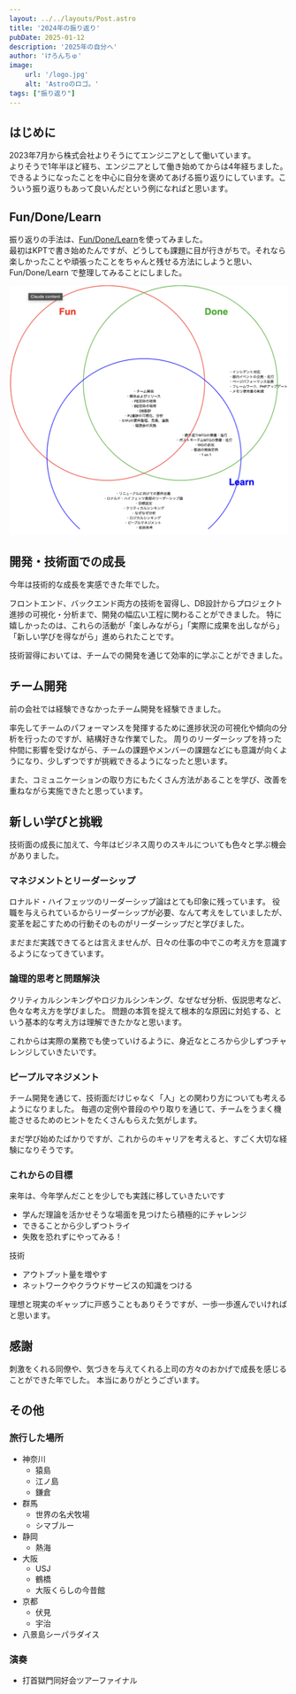 ```yaml
---
layout: ../../layouts/Post.astro
title: '2024年の振り返り'
pubDate: 2025-01-12
description: '2025年の自分へ'
author: 'けろんちゅ'
image:
    url: '/logo.jpg'
    alt: 'Astroのロゴ。'
tags: ["振り返り"]
---
```


## はじめに
2023年7月から株式会社よりそうにてエンジニアとして働いています。
<br>よりそうで1年半ほど経ち、エンジニアとして働き始めてからは4年経ちました。
<br>できるようになったことを中心に自分を褒めてあげる振り返りにしています。こういう振り返りもあって良いんだという例になればと思います。

## Fun/Done/Learn
振り返りの手法は、<a class="link link-info" href="https://qiita.com/viva_tweet_x/items/7e279f41f4388d9162ef">Fun/Done/Learn</a>を使ってみました。
<br>最初はKPTで書き始めたんですが、どうしても課題に目が行きがちで。それなら楽しかったことや頑張ったことをちゃんと残せる方法にしようと思い、Fun/Done/Learn で整理してみることにしました。

<img src="../../../public/post/post-1.png">

## 開発・技術面での成長
今年は技術的な成長を実感できた年でした。

フロントエンド、バックエンド両方の技術を習得し、DB設計からプロジェクト進捗の可視化・分析まで、開発の幅広い工程に関わることができました。
特に嬉しかったのは、これらの活動が「楽しみながら」「実際に成果を出しながら」「新しい学びを得ながら」進められたことです。

技術習得においては、チームでの開発を通じて効率的に学ぶことができました。

## チーム開発
前の会社では経験できなかったチーム開発を経験できました。

率先してチームのパフォーマンスを発揮するために進捗状況の可視化や傾向の分析を行ったのですが、結構好きな作業でした。
周りのリーダーシップを持った仲間に影響を受けながら、チームの課題やメンバーの課題などにも意識が向くようになり、少しずつですが挑戦できるようになったと思います。

また、コミュニケーションの取り方にもたくさん方法があることを学び、改善を重ねながら実施できたと思っています。

## 新しい学びと挑戦
技術面の成長に加えて、今年はビジネス周りのスキルについても色々と学ぶ機会がありました。

### マネジメントとリーダーシップ
ロナルド・ハイフェッツのリーダーシップ論はとても印象に残っています。
役職を与えられているからリーダーシップが必要、なんて考えをしていましたが、変革を起こすための行動そのものがリーダーシップだと学びました。

まだまだ実践できてるとは言えませんが、日々の仕事の中でこの考え方を意識するようになってきています。

### 論理的思考と問題解決
クリティカルシンキングやロジカルシンキング、なぜなぜ分析、仮説思考など、色々な考え方を学びました。
問題の本質を捉えて根本的な原因に対処する、という基本的な考え方は理解できたかなと思います。

これからは実際の業務でも使っていけるように、身近なところから少しずつチャレンジしていきたいです。

### ピープルマネジメント
チーム開発を通じて、技術面だけじゃなく「人」との関わり方についても考えるようになりました。
毎週の定例や普段のやり取りを通じて、チームをうまく機能させるためのヒントをたくさんもらえた気がします。

まだ学び始めたばかりですが、これからのキャリアを考えると、すごく大切な経験になりそうです。

### これからの目標
来年は、今年学んだことを少しでも実践に移していきたいです

- 学んだ理論を活かせそうな場面を見つけたら積極的にチャレンジ
- できることから少しずつトライ
- 失敗を恐れずにやってみる！

技術
- アウトプット量を増やす
- ネットワークやクラウドサービスの知識をつける

理想と現実のギャップに戸惑うこともありそうですが、一歩一歩進んでいければと思います。

## 感謝
刺激をくれる同僚や、気づきを与えてくれる上司の方々のおかげで成長を感じることができた年でした。
本当にありがとうございます。

## その他
### 旅行した場所
- 神奈川
    - 猿島
    - 江ノ島
    - 鎌倉
- 群馬
    - 世界の名犬牧場
    - シマブルー
- 静岡
    - 熱海
- 大阪
    - USJ
    - 鶴橋
    - 大阪くらしの今昔館
- 京都
    - 伏見
    - 宇治
- 八景島シーパラダイス

### 演奏
- 打首獄門同好会ツアーファイナル

